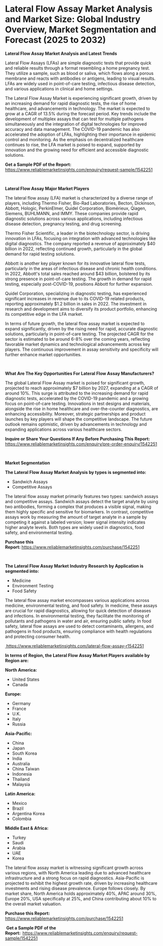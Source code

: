 <p><h1>Lateral Flow Assay Market Analysis and Market Size: Global Industry Overview, Market Segmentation and Forecast (2025 to 2032)</h1></p><p><strong>Lateral Flow Assay Market Analysis and Latest Trends</strong></p>
<p><p>Lateral Flow Assays (LFAs) are simple diagnostic tests that provide quick and reliable results through a format resembling a home pregnancy test. They utilize a sample, such as blood or saliva, which flows along a porous membrane and reacts with antibodies or antigens, leading to visual results. LFAs are widely used in point-of-care testing, infectious disease detection, and various applications in clinical and home settings.</p><p>The Lateral Flow Assay Market is experiencing significant growth, driven by an increasing demand for rapid diagnostic tests, the rise of home healthcare, and advancements in technology. The market is expected to grow at a CAGR of 13.5% during the forecast period. Key trends include the development of multiplex assays that can test for multiple pathogens simultaneously and the integration of digital technologies for improved accuracy and data management. The COVID-19 pandemic has also accelerated the adoption of LFAs, highlighting their importance in epidemic control and monitoring. As the emphasis on decentralized healthcare continues to rise, the LFA market is poised to expand, supported by innovation and the growing need for efficient and accessible diagnostic solutions.</p></p>
<p><strong>Get a Sample PDF of the Report:&nbsp;</strong> <a href="https://www.reliablemarketinsights.com/enquiry/request-sample/1542251?utm_campaign=3105&utm_medium=2&utm_source=Github&utm_content=ia&utm_term=12042025&utm_id=lateral-flow-assay">https://www.reliablemarketinsights.com/enquiry/request-sample/1542251</a></p>
<p>&nbsp;</p>
<p><strong>Lateral Flow Assay Major Market Players</strong></p>
<p><p>The lateral flow assay (LFA) market is characterized by a diverse range of players, including Thermo Fisher, Bio-Rad Laboratories, Becton, Dickinson, Abbott, Hologic, PerkinElmer, Quidel Corporation, Biomérieux, Qiagen, Siemens, BUHLMANN, and IMMY. These companies provide rapid diagnostic solutions across various applications, including infectious disease detection, pregnancy testing, and drug screening.</p><p>Thermo Fisher Scientific, a leader in the biotechnology sector, is driving innovation in LFAs, focusing on integration with advanced technologies like digital diagnostics. The company reported a revenue of approximately $40 billion in 2022, reflecting continued growth, particularly in the global demand for rapid testing solutions.</p><p>Abbott is another key player known for its innovative lateral flow tests, particularly in the areas of infectious disease and chronic health conditions. In 2022, Abbott's total sales reached around $43 billion, bolstered by its strong presence in point-of-care testing. The growth in demand for rapid testing, especially post-COVID-19, positions Abbott for further expansion.</p><p>Quidel Corporation, specializing in diagnostic testing, has experienced significant increases in revenue due to its COVID-19 related products, reporting approximately $1.2 billion in sales in 2022. The investment in research and development aims to diversify its product portfolio, enhancing its competitive edge in the LFA market.</p><p>In terms of future growth, the lateral flow assay market is expected to expand significantly, driven by the rising need for rapid, accurate diagnostic solutions, particularly in point-of-care testing. The projected CAGR for the sector is estimated to be around 6-8% over the coming years, reflecting favorable market dynamics and technological advancements across key players. The continuous improvement in assay sensitivity and specificity will further enhance market opportunities.</p></p>
<p>&nbsp;</p>
<p><strong>What Are The Key Opportunities For Lateral Flow Assay Manufacturers?</strong></p>
<p><p>The global Lateral Flow Assay market is poised for significant growth, projected to reach approximately $7 billion by 2027, expanding at a CAGR of around 10%. This surge is attributed to the increasing demand for rapid diagnostic tests, accelerated by the COVID-19 pandemic and a growing focus on point-of-care testing. Innovations in test designs and materials, alongside the rise in home healthcare and over-the-counter diagnostics, are enhancing accessibility. Moreover, strategic partnerships and product launches by key players will shape the competitive landscape. The future outlook remains optimistic, driven by advancements in technology and expanding applications across various healthcare sectors.</p></p>
<p><strong>Inquire or Share Your Questions If Any Before Purchasing This Report:</strong> <a href="https://www.reliablemarketinsights.com/enquiry/pre-order-enquiry/1542251?utm_campaign=3105&utm_medium=2&utm_source=Github&utm_content=ia&utm_term=12042025&utm_id=lateral-flow-assay">https://www.reliablemarketinsights.com/enquiry/pre-order-enquiry/1542251</a></p>
<p>&nbsp;</p>
<p><strong>Market Segmentation</strong></p>
<p><strong>The Lateral Flow Assay Market Analysis by types is segmented into:</strong></p>
<p><ul><li>Sandwich Assays</li><li>Competitive Assays</li></ul></p>
<p><p>The lateral flow assay market primarily features two types: sandwich assays and competitive assays. Sandwich assays detect the target analyte by using two antibodies, forming a complex that produces a visible signal, making them highly specific and sensitive for biomarkers. In contrast, competitive assays work by measuring the amount of target analyte in a sample by competing it against a labeled version; lower signal intensity indicates higher analyte levels. Both types are widely used in diagnostics, food safety, and environmental testing.</p></p>
<p><strong>Purchase this Report:&nbsp;</strong><a href="https://www.reliablemarketinsights.com/purchase/1542251?utm_campaign=3105&utm_medium=2&utm_source=Github&utm_content=ia&utm_term=12042025&utm_id=lateral-flow-assay">https://www.reliablemarketinsights.com/purchase/1542251</a></p>
<p>&nbsp;</p>
<p><strong>The Lateral Flow Assay Market Industry Research by Application is segmented into:</strong></p>
<p><ul><li>Medicine</li><li>Environment Testing</li><li>Food Safety</li></ul></p>
<p><p>The lateral flow assay market encompasses various applications across medicine, environmental testing, and food safety. In medicine, these assays are crucial for rapid diagnostics, allowing for quick detection of diseases and infections. In environmental testing, they facilitate the monitoring of pollutants and pathogens in water and air, ensuring public safety. In food safety, lateral flow assays are used to detect contaminants, allergens, and pathogens in food products, ensuring compliance with health regulations and protecting consumer health.</p></p>
<p><a href="https://www.reliablemarketinsights.com/lateral-flow-assay-r1542251?utm_campaign=3105&utm_medium=2&utm_source=Github&utm_content=ia&utm_term=12042025&utm_id=lateral-flow-assay">&nbsp;https://www.reliablemarketinsights.com/lateral-flow-assay-r1542251</a></p>
<p><strong>In terms of Region, the Lateral Flow Assay Market Players available by Region are:</strong></p>
<p>
    <p> <strong> North America: </strong>
        <ul>
            <li>United States</li>
            <li>Canada</li>
        </ul>
        </p> 
    <p> <strong> Europe: </strong>
        <ul>
            <li>Germany</li>
            <li>France</li>
            <li>U.K.</li>
            <li>Italy</li>
            <li>Russia</li>
        </ul>
        </p> 
    <p> <strong> Asia-Pacific: </strong>
        <ul>
            <li>China</li>
            <li>Japan</li>
            <li>South Korea</li>
            <li>India</li>
            <li>Australia</li>
            <li>China Taiwan</li>
            <li>Indonesia</li>
            <li>Thailand</li>
            <li>Malaysia</li>
        </ul>
        </p> 
    <p> <strong> Latin America: </strong>
        <ul>
            <li>Mexico</li>
            <li>Brazil</li>
            <li>Argentina Korea</li>
            <li>Colombia</li>
        </ul>
        </p> 
    <p> <strong> Middle East & Africa: </strong>
        <ul>
            <li>Turkey</li>
            <li>Saudi</li>
            <li>Arabia</li>
            <li>UAE</li>
            <li>Korea</li>
        </ul>
    </p>
    </p>
<p><p>The lateral flow assay market is witnessing significant growth across various regions, with North America leading due to advanced healthcare infrastructure and a strong focus on rapid diagnostics. Asia-Pacific is projected to exhibit the highest growth rate, driven by increasing healthcare investments and rising disease prevalence. Europe follows closely. By market share, North America holds approximately 40%, APAC around 30%, Europe 20%, USA specifically at 25%, and China contributing about 10% to the overall market valuation.</p></p>
<p><strong>Purchase this Report: </strong><a href="https://www.reliablemarketinsights.com/purchase/1542251?utm_campaign=3105&utm_medium=2&utm_source=Github&utm_content=ia&utm_term=12042025&utm_id=lateral-flow-assay">https://www.reliablemarketinsights.com/purchase/1542251</a></p>
<p>&nbsp;<strong>Get a Sample PDF of the Report:&nbsp;&nbsp;</strong><a href="https://www.reliablemarketinsights.com/enquiry/request-sample/1542251?utm_campaign=3105&utm_medium=2&utm_source=Github&utm_content=ia&utm_term=12042025&utm_id=lateral-flow-assay">https://www.reliablemarketinsights.com/enquiry/request-sample/1542251</a></p>
<p><strong></strong></p>
<p><p></p><p></p><p></p></p>